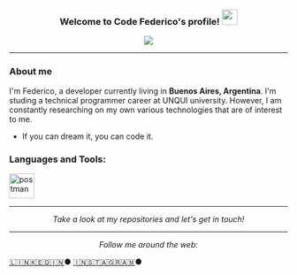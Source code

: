 <h3 align="center">
  Welcome to Code Federico's profile!
  <img src="https://media.giphy.com/media/hvRJCLFzcasrR4ia7z/giphy.gif" width="28">
</h3>
<p align="center">
  <a href="https://github.com/CodeWhiteWeb/CodeWhiteWeb"><img src="https://readme-typing-svg.herokuapp.com?color=%2336BCF7&center=true&vCenter=true&lines=Hi+%2C+welcome+to+my+Github+page;I+am+a+Full+Stack+Web+Developer;"></a>
</p>

---

<h3><b>About me</b></h3>

<p>I'm Federico, a developer currently living in <b>Buenos Aires, Argentina</b>. I'm studing a technical programmer career at UNQUI university. However, I am constantly researching on my own various technologies that are of interest to me.

- If you can dream it, you can code it.

</p>

<h3 align="left">Languages and Tools:</h3>

<a href="https://www.php.net/" target="_blank"> <img src="https://www.vectorlogo.zone/logos/php/php-icon.svg" alt="postman" width="45" height="45"/> </a>

---

<p align="center">
<i>Take a look at my repositories and let's get in touch!</i>
</p>

---


<p align="center">
<i>Follow me around the web:</i><br>

  <a target="_blank" href="https://www.linkedin.com/in/federico-ojeda-462743205/">🇱​🇮​🇳​🇰​🇪​🇩​🇮​🇳​</a> ●
  <a target="_blank" href="https://www.instagram.com/fedeshirolamy/">🇮​🇳​🇸​🇹​🇦​🇬​🇷​🇦​🇲​</a> ●
</p>

